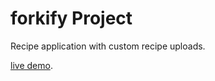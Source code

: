 # forkify Project

Recipe application with custom recipe uploads.

[live demo]((https://forkify-eid.netlify.app/)).
